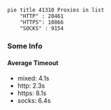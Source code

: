 
```mermaid
pie title 41310 Proxies in list
    "HTTP" : 28461
    "HTTPS": 10866
    "SOCKS" : 9154
```

### Some Info
#### Average Timeout

- mixed: 4.1s
- http: 2.3s
- https: 8.1s
- socks: 6.4s